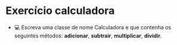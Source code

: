 # Exercício calculadora

- :computer: Escreva uma classe de nome Calculadora e que contenha os seguintes métodos: **adicionar**, **subtrair**, **multiplicar**, **dividir**.
